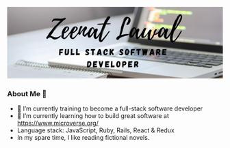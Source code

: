 
![About Me](Zeenat-Lawal.png)
### About Me :woman:

- 🔭 I’m currently training to become a full-stack software developer
- 🌱 I’m currently learning how to build great software at https://www.microverse.org/
- Language stack: JavaScript, Ruby, Rails, React & Redux
- In my spare time, I like reading fictional novels.
